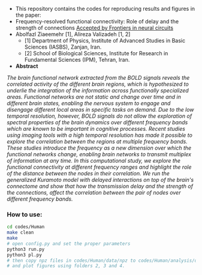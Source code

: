 -  This repository contains the codes for reproducing results and figures in the paper: 
-  Frequency-resolved functional connectivity: Role of delay and the strength of connections [Accepted by Frontiers in neural circuits](https://www.frontiersin.org/articles/10.3389/fncir.2021.608655/full#supplementary-material) 
-  Abolfazl Ziaeemehr [1], Alireza Valizadeh [1, 2]
   -  [1] Department of Physics, Institute of Advanced Studies in Basic Sciences (IASBS), Zanjan, Iran.
   -  [2] School of Biological Sciences, Institute for Research in Fundamental Sciences (IPM), Tehran, Iran.
-  **Abstract**

*The brain functional network extracted from the BOLD signals reveals the correlated activity of the different brain regions, which is hypothesized to underlie the integration of the information across functionally specialized areas. Functional networks are not static and change over time and in different brain states, enabling the nervous system to engage and disengage different local areas in specific tasks on demand. Due to the low temporal resolution, however, BOLD signals do not allow the exploration of spectral properties of the brain dynamics over different frequency bands which are known to be important in cognitive processes. Recent studies using imaging tools with a high temporal resolution has made it possible to explore the correlation between the regions at multiple frequency bands. These studies introduce the frequency as a new dimension over which the functional networks change, enabling brain networks to transmit multiplex of information at any time. In this computational study, we explore the functional connectivity at different frequency ranges and highlight the role of the distance between the nodes in their correlation. We run the generalized Kuramoto model with delayed interactions on top of the brain's connectome and show that how the transmission delay and the strength of the connections, affect the correlation between the pair of nodes over different frequency bands.*

### How to use:

```sh
cd codes/Human
make clean
make
# open config.py and set the proper parameters
python3 run.py
python3 pl.py
# then copy npz files in codes/Human/data/npz to codes/Human/analysis/data/npz
# and plot figures using folders 2, 3 and 4.
```



